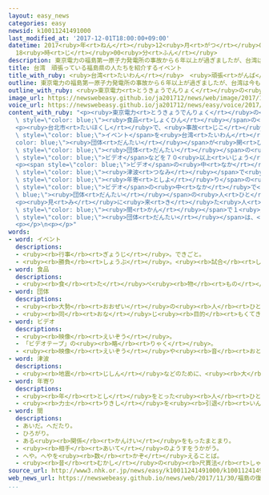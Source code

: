 ```yaml
---
layout: easy_news
categories: easy
newsid: k10011241491000
last_modified_at: '2017-12-01T18:00:00+09:00'
datetime: 2017<ruby>年<rt>ねん</rt></ruby>12<ruby>月<rt>がつ</rt></ruby>01<ruby>日<rt>にち</rt></ruby>
  18<ruby>時<rt>じ</rt></ruby>00<ruby>分<rt>ふん</rt></ruby>
description: 東京電力の福島第一原子力発電所の事故から６年以上が過ぎましたが、台湾は今も福島県などの食品の輸入をやめています。
title: 台湾　頑張っている福島県の人たちを紹介するイベント
title_with_ruby: <ruby>台湾<rt>たいわん</rt></ruby>　<ruby>頑張<rt>がんば</rt></ruby>っている<ruby>福島県<rt>ふくしまけん</rt></ruby>の<ruby>人<rt>ひと</rt></ruby>たちを<ruby>紹介<rt>しょうかい</rt></ruby>するイベント
outline: 東京電力の福島第一原子力発電所の事故から６年以上が過ぎましたが、台湾は今も福島県などの食品の輸入をやめています。
outline_with_ruby: <ruby>東京電力<rt>とうきょうでんりょく</rt></ruby>の<ruby>福島第一原子力発電所<rt>ふくしまだいいちげんしりょくはつでんしょ</rt></ruby>の<ruby>事故<rt>じこ</rt></ruby>から６<ruby>年<rt>ねん</rt></ruby><ruby>以上<rt>いじょう</rt></ruby>が<ruby>過<rt>す</rt></ruby>ぎましたが、<ruby>台湾<rt>たいわん</rt></ruby>は<ruby>今<rt>いま</rt></ruby>も<ruby>福島県<rt>ふくしまけん</rt></ruby>などの<ruby>食品<rt>しょくひん</rt></ruby>の<ruby>輸入<rt>ゆにゅう</rt></ruby>をやめています。
image_url: https://newswebeasy.github.io/ja201712/news/web/image/2017/11/30/K10011241491_1711301707_1711301710_01_02.jpg
voice_url: https://newswebeasy.github.io/ja201712/news/easy/voice/2017/12/01/k10011241491000.mp3
content_with_ruby: "<p><ruby>東京電力<rt>とうきょうでんりょく</rt></ruby>の<ruby>福島第一原子力発電所<rt>ふくしまだいいちげんしりょくはつでんしょ</rt></ruby>の<ruby>事故<rt>じこ</rt></ruby>から６<ruby>年<rt>ねん</rt></ruby><ruby>以上<rt>いじょう</rt></ruby>が<ruby>過<rt>す</rt></ruby>ぎましたが、<ruby>台湾<rt>たいわん</rt></ruby>は<ruby>今<rt>いま</rt></ruby>も<ruby>福島県<rt>ふくしまけん</rt></ruby>などの<span\
  \ style=\"color: blue;\"><ruby>食品<rt>しょくひん</rt></ruby></span>の<ruby>輸入<rt>ゆにゅう</rt></ruby>をやめています。</p>\n\
  <p><ruby>台北市<rt>たいほくし</rt></ruby>で、<ruby>事故<rt>じこ</rt></ruby>のあとの<ruby>福島県<rt>ふくしまけん</rt></ruby>を<ruby>紹介<rt>しょうかい</rt></ruby>する<span\
  \ style=\"color: blue;\">イベント</span>を<ruby>台湾<rt>たいわん</rt></ruby>の６つの<span style=\"\
  color: blue;\"><ruby>団体<rt>だんたい</rt></ruby></span>が<ruby>開<rt>ひら</rt></ruby>きました。<ruby>福島県<rt>ふくしまけん</rt></ruby>の<ruby>人<rt>ひと</rt></ruby>たちがどのように<ruby>頑張<rt>がんば</rt></ruby>っているか、<ruby>台湾<rt>たいわん</rt></ruby>の<ruby>人<rt>ひと</rt></ruby>はよく<ruby>知<rt>し</rt></ruby>らないと<ruby>考<rt>かんが</rt></ruby>えたからです。<ruby>会場<rt>かいじょう</rt></ruby>では、<span\
  \ style=\"color: blue;\"><ruby>団体<rt>だんたい</rt></ruby></span>の<ruby>人<rt>ひと</rt></ruby>が<ruby>福島県<rt>ふくしまけん</rt></ruby>の<ruby>富岡町<rt>とみおかまち</rt></ruby>や<ruby>川内村<rt>かわうちむら</rt></ruby>などへ<ruby>行<rt>い</rt></ruby>って<ruby>撮<rt>と</rt></ruby>った<ruby>写真<rt>しゃしん</rt></ruby>や<span\
  \ style=\"color: blue;\">ビデオ</span>などを７０<ruby>以上<rt>いじょう</rt></ruby><ruby>見<rt>み</rt></ruby>せました。</p>\n\
  <p><span style=\"color: blue;\">ビデオ</span>の<ruby>中<rt>なか</rt></ruby>では、<ruby>事故<rt>じこ</rt></ruby>のあと、<ruby>前<rt>まえ</rt></ruby>にいた<ruby>町<rt>まち</rt></ruby>にまた<ruby>住<rt>す</rt></ruby>むことができるようになった<ruby>人<rt>ひと</rt></ruby>や、<span\
  \ style=\"color: blue;\"><ruby>津波<rt>つなみ</rt></ruby></span>で<ruby>夫<rt>おっと</rt></ruby>が<ruby>亡<rt>な</rt></ruby>くなったお<span\
  \ style=\"color: blue;\"><ruby>年寄<rt>としよ</rt></ruby>り</span>の<ruby>女性<rt>じょせい</rt></ruby>に<ruby>話<rt>はなし</rt></ruby>を<ruby>聞<rt>き</rt></ruby>いています。<span\
  \ style=\"color: blue;\">ビデオ</span>の<ruby>中<rt>なか</rt></ruby>で<span style=\"color:\
  \ blue;\"><ruby>団体<rt>だんたい</rt></ruby></span>の<ruby>人<rt>ひと</rt></ruby>は、<ruby>福島県<rt>ふくしまけん</rt></ruby>の<ruby>人<rt>ひと</rt></ruby>たちのことを<ruby>台湾<rt>たいわん</rt></ruby>に<ruby>伝<rt>つた</rt></ruby>えたいと<ruby>泣<rt>な</rt></ruby>きながら<ruby>話<rt>はな</rt></ruby>していました。</p>\n\
  <p><ruby>見<rt>み</rt></ruby>に<ruby>来<rt>き</rt></ruby>た<ruby>人<rt>ひと</rt></ruby>は５<ruby>日<rt>か</rt></ruby><span\
  \ style=\"color: blue;\"><ruby>間<rt>かん</rt></ruby></span>で１<ruby>万<rt>まん</rt></ruby><ruby>人<rt>にん</rt></ruby>になりました。６つの<span\
  \ style=\"color: blue;\"><ruby>団体<rt>だんたい</rt></ruby></span>は、<ruby>頑張<rt>がんば</rt></ruby>っている<ruby>福島県<rt>ふくしまけん</rt></ruby>の<ruby>人<rt>ひと</rt></ruby>たちを、これからもインターネットで<ruby>紹介<rt>しょうかい</rt></ruby>していく<ruby>予定<rt>よてい</rt></ruby>です。</p>\n\
  <p></p>\n<p></p>"
words:
- word: イベント
  descriptions:
  - <ruby><rb>行事</rb><rt>ぎょうじ</rt></ruby>。できごと。
  - <ruby><rb>勝負</rb><rt>しょうぶ</rt></ruby>。<ruby><rb>試合</rb><rt>しあい</rt></ruby>。
- word: 食品
  descriptions:
  - <ruby><rb>食</rb><rt>た</rt></ruby>べ<ruby><rb>物</rb><rt>もの</rt></ruby>となるもの。<ruby><rb>食</rb><rt>た</rt></ruby>べ<ruby><rb>物</rb><rt>もの</rt></ruby>。
- word: 団体
  descriptions:
  - <ruby><rb>大勢</rb><rt>おおぜい</rt></ruby>の<ruby><rb>人</rb><rt>ひと</rt></ruby>の<ruby><rb>集</rb><rt>あつ</rt></ruby>まり。
  - <ruby><rb>同</rb><rt>おな</rt></ruby>じ<ruby><rb>目的</rb><rt>もくてき</rt></ruby>を<ruby><rb>持</rb><rt>も</rt></ruby>った<ruby><rb>人々</rb><rt>ひとびと</rt></ruby>の<ruby><rb>集</rb><rt>あつ</rt></ruby>まり。
- word: ビデオ
  descriptions:
  - <ruby><rb>映像</rb><rt>えいぞう</rt></ruby>。
  - 「ビデオテープ」の<ruby><rb>略</rb><rt>りゃく</rt></ruby>。
  - <ruby><rb>映像</rb><rt>えいぞう</rt></ruby>や<ruby><rb>音</rb><rt>おと</rt></ruby>を、<ruby><rb>磁気</rb><rt>じき</rt></ruby>テープに<ruby><rb>記録</rb><rt>きろく</rt></ruby>したり<ruby><rb>再生</rb><rt>さいせい</rt></ruby>したりする<ruby><rb>装置</rb><rt>そうち</rt></ruby>。
- word: 津波
  descriptions:
  - <ruby><rb>地震</rb><rt>じしん</rt></ruby>などのために、<ruby><rb>大</rb><rt>おお</rt></ruby>きな<ruby><rb>波</rb><rt>なみ</rt></ruby>が<ruby><rb>急</rb><rt>きゅう</rt></ruby>に<ruby><rb>海岸</rb><rt>かいがん</rt></ruby>におし<ruby><rb>寄</rb><rt>よ</rt></ruby>せてくること。
- word: 年寄り
  descriptions:
  - <ruby><rb>年</rb><rt>とし</rt></ruby>をとった<ruby><rb>人</rb><rt>ひと</rt></ruby>。<ruby><rb>老人</rb><rt>ろうじん</rt></ruby>。
  - <ruby><rb>力士</rb><rt>りきし</rt></ruby>を<ruby><rb>引退</rb><rt>いんたい</rt></ruby>して、<ruby><rb>日本</rb><rt>にほん</rt></ruby><ruby><rb>相撲</rb><rt>すもう</rt></ruby><ruby><rb>協会</rb><rt>きょうかい</rt></ruby>の<ruby><rb>役員</rb><rt>やくいん</rt></ruby>になった<ruby><rb>人</rb><rt>ひと</rt></ruby>。
- word: 間
  descriptions:
  - あいだ。へだたり。
  - ひろがり。
  - ある<ruby><rb>関係</rb><rt>かんけい</rt></ruby>をもったまとまり。
  - <ruby><rb>相手</rb><rt>あいて</rt></ruby>のようすをうかがう。
  - へや。へやを<ruby><rb>数</rb><rt>かぞ</rt></ruby>えることば。
  - <ruby><rb>昔</rb><rt>むかし</rt></ruby>の<ruby><rb>尺貫法</rb><rt>しゃっかんほう</rt></ruby>で、<ruby><rb>長</rb><rt>なが</rt></ruby>さの<ruby><rb>単位</rb><rt>たんい</rt></ruby>の<ruby><rb>一</rb><rt>ひと</rt></ruby>つ。<ruby><rb>一間</rb><rt>いっけん</rt></ruby>は<ruby><rb>約</rb><rt>やく</rt></ruby>１．８メートル。
source_url: http://www3.nhk.or.jp/news/easy/k10011241491000/k10011241491000.html
web_news_url: https://newswebeasy.github.io/news/web/2017/11/30/福島の復興紹介する催しに大きな反響-台湾
...
```

